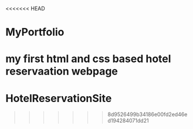 <<<<<<< HEAD
# MyPortfolio
my first html and css based hotel reservaation webpage
=======
# HotelReservationSite
>>>>>>> 8d9526499b34186e00fd2ed46ed194284071dd21

